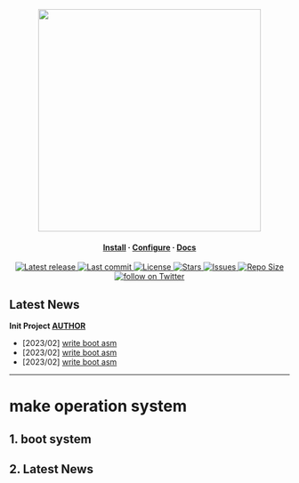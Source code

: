 <div align="center">
  <img src="https://user-images.githubusercontent.com/98277140/227460693-99fe290b-31cf-4ae5-8226-309af209b1d9.png" width="400px">
</div>

<h4 align="center">
  <a href="https://installation">Install</a>
  ·
  <a href="https://configuration">Configure</a>
  ·
  <a href="https://github.io">Docs</a>
</h4>

<div align="center"><p>
    <a href="https://github.com/kimwlsgh33/SevenOS/releases/latest">
      <img alt="Latest release" src="https://img.shields.io/github/v/release/kimwlsgh33/SevenOS?style=for-the-badge&logo=starship&color=C9CBFF&logoColor=D9E0EE&labelColor=302D41&include_prerelease&sort=semver" />
    </a>
    <a href="https://github.com/kimwlsgh33/SevenOS/pulse">
      <img alt="Last commit" src="https://img.shields.io/github/last-commit/kimwlsgh33/SevenOS?style=for-the-badge&logo=starship&color=8bd5ca&logoColor=D9E0EE&labelColor=302D41"/>
    </a>
    <a href="https://github.com/kimwlsgh33/SevenOS">
      <img alt="License" src="https://img.shields.io/github/license/kimwlsgh33/SevenOS?color=%23EE999F&logo=starship&style=for-the-badge" />
    </a>
    <a href="https://github.com/kimwlsgh33/SevenOS/stargazers">
      <img alt="Stars" src="https://img.shields.io/github/stars/kimwlsgh33/SevenOS?style=for-the-badge&logo=starship&color=c69ff5&logoColor=D9E0EE&labelColor=302D41" />
    </a>
    <a href="https://github.com/kimwlsgh33/SevenOS/issues">
      <img alt="Issues" src="https://img.shields.io/github/issues/kimwlsgh33/SevenOS?style=for-the-badge&logo=bilibili&color=F5E0DC&logoColor=D9E0EE&labelColor=302D41" />
    </a>
    <a href="https://github.com/kimwlsgh33/SevenOS">
      <img alt="Repo Size" src="https://img.shields.io/github/repo-size/kimwlsgh33/SevenOS?color=%23DDB6F2&label=SIZE&logo=codesandbox&style=for-the-badge&logoColor=D9E0EE&labelColor=302D41" />
    </a>
    <a href="https://twitter.com/intent/follow?screen_name=isiba1dev">
      <img alt="follow on Twitter" src="https://img.shields.io/twitter/follow/isiba1dev?style=for-the-badge&logo=twitter&color=8aadf3&logoColor=D9E0EE&labelColor=302D41" />
    </a>
</div>

## Latest News
<b> Init Project [AUTHOR](https://github.com/kimwlsgh33) </b>

* [2023/02] [write boot asm](https://logosevens.com)
* [2023/02] [write boot asm](https://logosevens.com)
* [2023/02] [write boot asm](https://logosevens.com)

---

# make operation system

## 1. boot system

## 2. Latest News

## 
